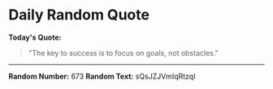 # Daily Random Quote

**Today's Quote:**
> "The key to success is to focus on goals, not obstacles."

---

**Random Number:** 673
**Random Text:** sQsJZJVmIqRtzqI
